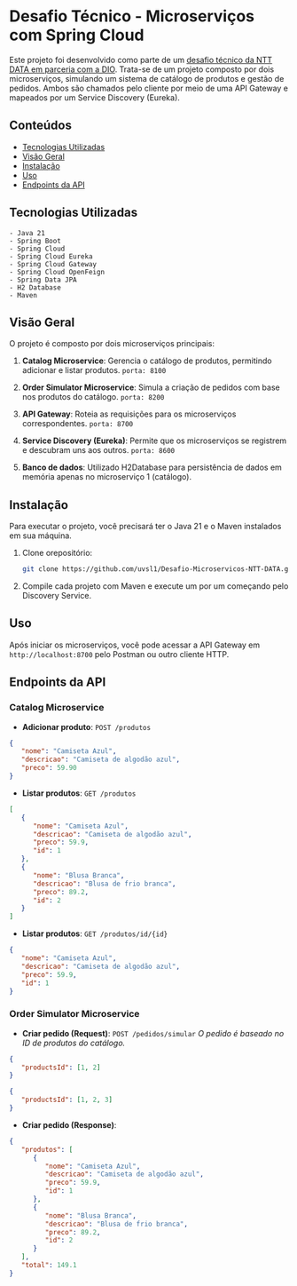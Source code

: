 # Desafio Técnico - Microserviços com Spring Cloud

Este projeto foi desenvolvido como parte de um [desafio técnico da NTT DATA em parceria com a DIO](https://hermes.dio.me/files/assets/727a1238-e5b7-4acb-bd46-1873077c4203.png). Trata-se de um projeto composto por dois microserviços, simulando um sistema de catálogo de produtos e gestão de pedidos. Ambos são chamados pelo cliente por meio de uma API Gateway e mapeados por um Service Discovery (Eureka).

## Conteúdos

- [Tecnologias Utilizadas](#tecnologias-utilizadas)
- [Visão Geral](#visão-geral)
- [Instalação](#instalação)
- [Uso](#uso)
- [Endpoints da API](#endpoints-da-api)

## Tecnologias Utilizadas

    - Java 21
    - Spring Boot
    - Spring Cloud
    - Spring Cloud Eureka
    - Spring Cloud Gateway
    - Spring Cloud OpenFeign
    - Spring Data JPA
    - H2 Database
    - Maven

## Visão Geral

O projeto é composto por dois microserviços principais:
1. **Catalog Microservice**: Gerencia o catálogo de produtos, permitindo adicionar e listar produtos. `porta: 8100`

2. **Order Simulator Microservice**: Simula a criação de pedidos com base nos produtos do catálogo. `porta: 8200`

3. **API Gateway**: Roteia as requisições para os microserviços correspondentes. `porta: 8700`

4. **Service Discovery (Eureka)**: Permite que os microserviços se registrem e descubram uns aos outros. `porta: 8600`

5. **Banco de dados**: Utilizado H2Database para persistência de dados em memória apenas no microserviço 1 (catálogo).

## Instalação

Para executar o projeto, você precisará ter o Java 21 e o Maven instalados em sua máquina.
1. Clone orepositório:
   ```bash
   git clone https://github.com/uvsl1/Desafio-Microservicos-NTT-DATA.git
   ```
2. Compile cada projeto com Maven e execute um por um começando pelo Discovery Service.

## Uso

Após iniciar os microserviços, você pode acessar a API Gateway em `http://localhost:8700` pelo Postman ou outro cliente HTTP.

## Endpoints da API

### Catalog Microservice
- **Adicionar produto**: `POST /produtos`

```json
{
   "nome": "Camiseta Azul",
   "descricao": "Camiseta de algodão azul",
   "preco": 59.90
}
```

- **Listar produtos**: `GET /produtos`

```json
[
   {
      "nome": "Camiseta Azul",
      "descricao": "Camiseta de algodão azul",
      "preco": 59.9,
      "id": 1
   },
   {
      "nome": "Blusa Branca",
      "descricao": "Blusa de frio branca",
      "preco": 89.2,
      "id": 2
   }
]
```

- **Listar produtos**: `GET /produtos/id/{id}`

```json
{
   "nome": "Camiseta Azul",
   "descricao": "Camiseta de algodão azul",
   "preco": 59.9,
   "id": 1
}
```

### Order Simulator Microservice

- **Criar pedido (Request)**: `POST /pedidos/simular` *O pedido é baseado no ID de produtos do catálogo.*

```json
{
   "productsId": [1, 2]
}
```
```json
{
   "productsId": [1, 2, 3]
}
```

- **Criar pedido (Response)**:

```json
{
   "produtos": [
      {
         "nome": "Camiseta Azul",
         "descricao": "Camiseta de algodão azul",
         "preco": 59.9,
         "id": 1
      },
      {
         "nome": "Blusa Branca",
         "descricao": "Blusa de frio branca",
         "preco": 89.2,
         "id": 2
      }
   ],
   "total": 149.1
}
```

